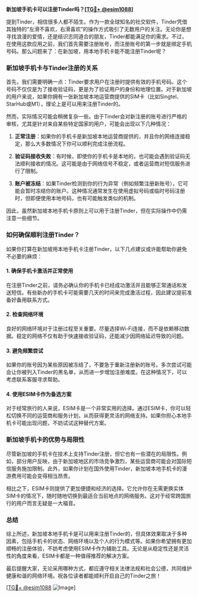 **新加坡手机卡可以注册Tinder吗？[[TG💪+ @esim1088](https://t.me/s/esim1088)]**

提到Tinder，相信很多人都不陌生。作为一款全球知名的社交软件，Tinder凭借其独特的“左滑不喜欢，右滑喜欢”的操作方式吸引了无数用户的关注。无论你是想寻找浪漫的爱情，还是结识志同道合的朋友，Tinder都能满足你的需求。不过，在使用这款应用之前，我们首先需要注册账号，而注册账号的第一步就是绑定手机号码。那么问题来了：在新加坡，用本地手机卡能不能注册Tinder呢？

### 新加坡手机卡与Tinder注册的关系

首先，我们需要明确一点：Tinder要求用户在注册时提供有效的手机号码。这个号码不仅仅是为了接收验证码，更是为了验证用户的身份和地理位置。对于新加坡的用户来说，如果你拥有一张新加坡本地运营商提供的SIM卡（比如Singtel、StarHub或M1），理论上是可以用来注册Tinder的。

然而，实际情况可能会稍微复杂一些。由于Tinder会对新注册的账号进行严格的审核，尤其是针对来自某些特定国家的用户，可能会出现以下几种情况：

1. **正常注册**：如果你的手机卡是新加坡本地运营商提供的，并且你的网络连接稳定，那么大多数情况下你可以顺利完成注册流程。
   
2. **验证码接收失败**：有时候，即使你的手机卡是本地的，也可能会遇到验证码无法顺利接收的情况。这可能是由于网络信号不稳定，或者运营商对短信服务进行了限制。

3. **账户被冻结**：如果Tinder检测到你的行为异常（例如频繁注册新账号），它可能会暂时冻结你的账户。这种情况通常发生在使用虚拟号码或临时号码注册时，但即便使用本地号码，也有可能触发类似的机制。

因此，虽然新加坡本地手机卡原则上可以用于注册Tinder，但在实际操作中仍需注意一些细节。

### 如何确保顺利注册Tinder？

如果你打算在新加坡用本地手机卡注册Tinder，以下几点建议或许能帮助你避免不必要的麻烦：

#### 1. 确保手机卡激活并正常使用
在注册Tinder之前，请务必确认你的手机卡已经成功激活并且能够正常通话和发送短信。有些新办的手机卡可能需要几天的时间来完成激活过程，因此建议提前准备好备用联系方式。

#### 2. 检查网络环境
良好的网络环境对于注册过程至关重要。尽量选择Wi-Fi连接，而不是依赖移动数据。稳定的网络不仅有助于快速接收验证码，还能减少因网络延迟导致的问题。

#### 3. 避免频繁尝试
如果你的账号因为某些原因被冻结了，不要急于重新注册新的账号。多次尝试可能会让你被列入Tinder的黑名单，从而进一步增加注册难度。在这种情况下，可以考虑联系客服寻求帮助。

#### 4. 使用ESIM卡作为备选方案
对于经常旅行的人来说，ESIM卡是一个非常实用的选择。通过ESIM卡，你可以轻松切换不同的运营商和服务计划，从而获得更灵活的网络支持。如果你担心本地手机卡可能出现问题，不妨试试这种替代方案。

### 新加坡手机卡的优势与局限性

尽管新加坡的手机卡在技术上支持Tinder注册，但它也有一些潜在的局限性。例如，部分用户反映，由于新加坡地区的市场竞争激烈，某些运营商可能会对国际短信服务施加限制。此外，如果你计划在国外使用Tinder，新加坡本地手机卡的漫游费用可能会变得相当昂贵。

相比之下，ESIM卡则提供了更加便捷和经济的选择。它允许你在无需更换实体SIM卡的情况下，随时随地切换到最适合当前地点的网络服务。这对于经常跨国旅行的用户而言无疑是一大福音。

### 总结

综上所述，新加坡本地手机卡是可以用来注册Tinder的，但具体效果取决于多种因素，包括手机卡的状态、网络环境以及个人的行为模式等。如果你希望拥有更加顺畅的注册体验，不妨考虑使用ESIM卡作为辅助工具。无论是从稳定性还是灵活性的角度来看，ESIM卡都是一种值得推荐的解决方案。

最后提醒大家，无论采用哪种方式，都应遵守相关法律法规和社会公德，共同维护健康和谐的网络环境。祝各位读者都能顺利开启自己的Tinder之旅！

[[TG💪+ @esim1088](https://t.me/s/esim1088) ![Image](https://i.postimg.cc/4NQfJmqS/Snipaste-2025-05-13-00-14-12.png)]
